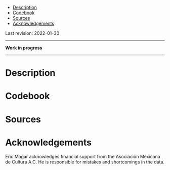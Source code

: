 - [Description](#org2a1068c)
- [Codebook](#org61439aa)
- [Sources](#org57448d0)
- [Acknowledgements](#org2d505d5)

Last revision: 2022-01-30

---

**Work in progress**

---


<a id="org2a1068c"></a>

# Description


<a id="org61439aa"></a>

# Codebook


<a id="org57448d0"></a>

# Sources


<a id="org2d505d5"></a>

# Acknowledgements

Eric Magar acknowledges financial support from the Asociación Mexicana de Cultura A.C. He is responsible for mistakes and shortcomings in the data.
